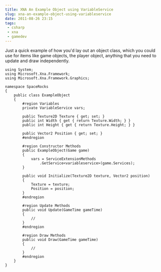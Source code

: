 ---title: XNA An Example Object using VariableServiceslug: xna-an-example-object-using-variableservicedate: 2011-08-26 23:15tags: - csharp - xna - gamedev---Just a quick example of how you'd lay out an object class, which you could use for items like game objects, the player object, anything that you need to update and draw independently.

    using System;
    using Microsoft.Xna.Framework;
    using Microsoft.Xna.Framework.Graphics;

    namespace SpaceRocks
    {
        public class ExampleObject
        {
            #region Variables
            private VariableService vars;

            public Texture2D Texture { get; set; }
            public int Width { get { return Texture.Width; } }
            public int Height { get { return Texture.Height; } }

            public Vector2 Position { get; set; }
            #endregion

            #region Constructor Methods
            public ExampleObject(Game game)
            {
                vars = ServiceExtensionMethods
                    .GetService<variableservice>(game.Services);
            }

            public void Initialize(Texture2D texture, Vector2 position)
            {
                Texture = texture;
                Position = position;
            }
            #endregion

            #region Update Methods
            public void Update(GameTime gameTime)
            {
                //
            }
            #endregion

            #region Draw Methods
            public void Draw(GameTime gameTime)
            {
                //
            }
            #endregion
        }
    }
